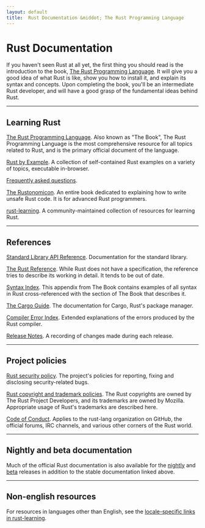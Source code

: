 ```yaml
---
layout: default
title:  Rust Documentation &middot; The Rust Programming Language
---
```


# Rust Documentation

If you haven't seen Rust at all yet, the first thing you should read
is the introduction to the book, [The Rust Programming
Language][book]. It will give you a good idea of what Rust is like,
show you how to install it, and explain its syntax and concepts. Upon
completing the book, you'll be an intermediate Rust developer, and
will have a good grasp of the fundamental ideas behind Rust.

---

## Learning Rust

[The Rust Programming Language][book]. Also known as "The Book",
The Rust Programming Language is the most comprehensive resource for
all topics related to Rust, and is the primary official document of
the language.

[Rust by Example][rbe]. A collection of self-contained Rust
examples on a variety of topics, executable in-browser.

[Frequently asked questions][faq].

[The Rustonomicon][nomicon]. An entire book dedicated to
explaining how to write unsafe Rust code. It is for advanced Rust
programmers.

[rust-learning]. A community-maintained collection of resources
for learning Rust.

[book]: https://doc.rust-lang.org/book/
[rbe]: http://rustbyexample.com
[faq]: faq.html
[nomicon]: https://doc.rust-lang.org/nomicon/
[rust-learning]: https://github.com/ctjhoa/rust-learning

---

## References

[Standard Library API Reference][api]. Documentation for the
standard library.

[The Rust Reference][ref]. While Rust does not have a
specification, the reference tries to describe its working in
detail. It tends to be out of date.

[Syntax Index][syn]. This appendix from The Book contains examples
of all syntax in Rust cross-referenced with the section of The Book
that describes it.

[The Cargo Guide][cargo]. The documentation for Cargo,
Rust's package manager.

[Compiler Error Index][err]. Extended explanations of
the errors produced by the Rust compiler.

[Release Notes][release_notes]. A recording of changes made during each release.

[api]: https://doc.rust-lang.org/std/
[syn]: https://doc.rust-lang.org/book/syntax-index.html
[ref]: https://doc.rust-lang.org/reference.html
[cargo]: http://doc.crates.io/guide.html
[err]: https://doc.rust-lang.org/error-index.html
[release_notes]: https://github.com/rust-lang/rust/blob/stable/RELEASES.md

---

## Project policies

[Rust security policy][security]. The project's policies for
reporting, fixing and disclosing security-related bugs.

[Rust copyright and trademark policies][legal]. The Rust
copyrights are owned by The Rust Project Developers, and its
trademarks are owned by Mozilla. Appropriate usage of Rust's
trademarks are described here.

[Code of Conduct][coc]. Applies to the rust-lang organization
on GitHub, the official forums, IRC channels, and various
other corners of the Rust world.

[security]: security.html
[legal]: legal.html
[coc]: https://www.rust-lang.org/conduct.html

---

## Nightly and beta documentation

Much of the official Rust documentation is also available for the
[nightly] and [beta] releases in addition to the stable documentation
linked above.

[nightly]: https://doc.rust-lang.org/nightly/
[beta]: https://doc.rust-lang.org/beta/

---

## Non-english resources

For resources in languages other than English, see the
[locale-specific links in rust-learning][locale].

[locale]: https://github.com/ctjhoa/rust-learning#locale-links
